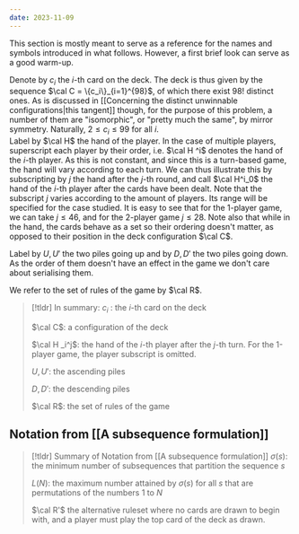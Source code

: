 ```yaml
---
date: 2023-11-09
---
```

This section is mostly meant to serve as a reference for the names and symbols introduced in what follows. However, a first brief look can serve as a good warm-up.   

Denote by $c_i$ the $i$-th card on the deck. The deck is thus given by the sequence $\cal C = \{c_i\}_{i=1}^{98}$, of which there exist $98!$ distinct ones. As is discussed in [[Concerning the distinct unwinnable configurations|this tangent]] though, for the purpose of this problem, a number of them are "isomorphic", or "pretty much the same", by mirror symmetry. Naturally, $2\leq c_i\leq99$ for all $i$.   
Label by $\cal H$ the hand of the player. In the case of multiple players, superscript each player by their order, i.e. $\cal H ^i$ denotes the hand of the $i$-th player. As this is not constant, and since this is a turn-based game, the hand will vary according to each turn. We can thus illustrate this by subscripting by $j$ the hand after the $j$-th round, and call $\cal H^i_0$ the hand of the $i$-th player after the cards have been dealt. Note that the subscript $j$ varies according to the amount of players. Its range will be specified for the case studied. It is easy to see that for the 1-player game,  we can take $j \leq 46$, and for the 2-player game $j\leq 28$. Note also that while in the hand, the cards behave as a set so their ordering doesn't matter, as opposed to their position in the deck configuration $\cal C$. 
 
Label by $U,U'$ the two piles going up and by $D,D'$ the two piles going down. As the order of them doesn't have an effect in the game we don't care about serialising them. 

We refer to the set of rules of the game by $\cal R$.


>[!tldr] In summary:
>$c_i$ : the $i$-th card on the deck
>
>$\cal C$: a configuration of the deck
>
>$\cal H _i^j$: the hand of the $i$-th player after the $j$-th turn. For the 1-player game, the player subscript is omitted. 
>
>$U,U'$: the ascending piles
>
>$D,D'$: the descending piles
>
>$\cal R$: the set of rules of the game



## Notation from [[A subsequence formulation]]

>[!tldr] Summary of Notation from [[A subsequence formulation]]
> $\sigma(s)$:  the minimum number of subsequences that partition the sequence $s$
> 
> $L(N)$: the maximum number attained by $\sigma(s)$ for all $s$ that are permutations of the numbers $1$ to $N$
> 
> $\cal R'$ the alternative ruleset where no cards are drawn to begin with, and a player must play the top card of the deck as drawn. 
